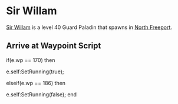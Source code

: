 # Sir Willam



[Sir Willam](/npc/8008) is a level 40 Guard Paladin that spawns in [North Freeport](/zone/8).



## Arrive at Waypoint Script

if(e.wp == 170) then


e.self:SetRunning(true);

elseif(e.wp == 186) then


e.self:SetRunning(false);
end
